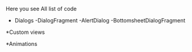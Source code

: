 Here you see All list of code

* Dialogs
  -DialogFragment
  -AlertDialog
  -BottomsheetDialogFragment

*Custom views

*Animations


